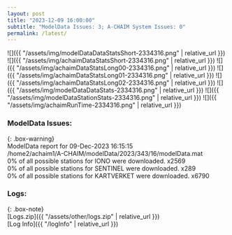 ```yaml
---
layout: post
title: "2023-12-09 16:00:00"
subtitle: "ModelData Issues: 3; A-CHAIM System Issues: 0"
permalink: /latest/
---
```


![]({{ "/assets/img/modelDataDataStatsShort-2334316.png" | relative_url }})
![]({{ "/assets/img/achaimDataStatsShort-2334316.png" | relative_url }})
![]({{ "/assets/img/achaimDataStatsLong00-2334316.png" | relative_url }})
![]({{ "/assets/img/achaimDataStatsLong01-2334316.png" | relative_url }})
![]({{ "/assets/img/achaimDataStatsLong02-2334316.png" | relative_url }})
![]({{ "/assets/img/modelDataDataStats-2334316.png" | relative_url }})
![]({{ "/assets/img/modelDataStationStats-2334316.png" | relative_url }})
![]({{ "/assets/img/achaimRunTime-2334316.png" | relative_url }})


### ModelData Issues:  
  
{: .box-warning}  
 ModelData report for 09-Dec-2023 16:15:15   
 /home2/achaim1/A-CHAIM/modelData/2023/343/16/modelData.mat   
 0% of all possible stations for IONO were downloaded. x2569   
 0% of all possible stations for SENTINEL were downloaded. x289   
 0% of all possible stations for KARTVERKET were downloaded. x6790   
  


### Logs:  
  
{: .box-note}  
[Logs.zip]({{ "/assets/other/logs.zip" | relative_url }})  
[Log Info]({{ "/logInfo" | relative_url }})  
